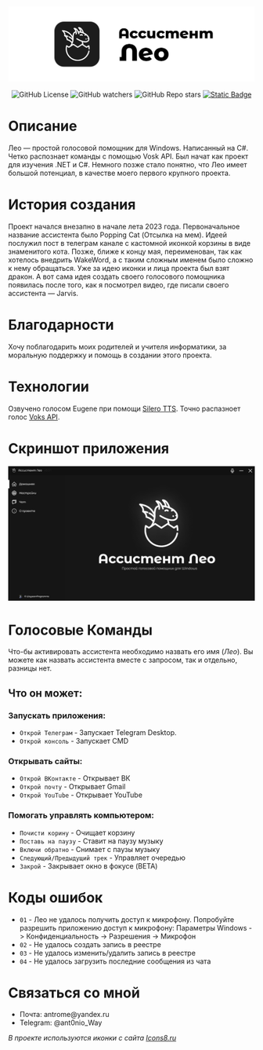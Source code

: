 <p align="center">
  <picture>
    <source media="(prefers-color-scheme: dark)" srcset="./Assets/Repo/banner.png">
    <img src="./Assets/Repo/banner.png" alt="Banner">
  </picture>
</p>

<div id="header" align="center">
  <div id="badges">
    <img alt="GitHub License" src="https://img.shields.io/github/license/WaysoonProgramms/VoiceAssistantLeo?style=for-the-badge">
    <img alt="GitHub watchers" src="https://img.shields.io/github/watchers/WaysoonProgramms/VoiceAssistantLeo?style=for-the-badge">
    <img alt="GitHub Repo stars" src="https://img.shields.io/github/stars/WaysoonProgramms/VoiceAssistantLeo?style=for-the-badge">
    <a href="https://www.donationalerts.com/r/waysoon"><img alt="Static Badge" src="https://img.shields.io/badge/DonationAlerts-Waysoon-red?style=for-the-badge"></a>
  </div>
</div>

<h1> Описание </h1>
<p>
Лео — простой голосовой помощник для Windows. Написанный на C#. 
Четко распознает команды с помощью Vosk API. Был начат как 
проект для изучения .NET и С#. Немного позже стало 
понятно, что Лео имеет большой потенциал, в качестве моего 
первого крупного проекта.
</p>

<h1> История создания </h1>
<p>
Проект начался внезапно в начале лета 2023 года. Первоначальное
название ассистента было Popping Cat (Отсылка на мем). Идеей послужил
пост в телеграм канале с кастомной иконкой корзины в виде знаменитого 
кота. Позже, ближе к концу мая, переименован, так как хотелось внедрить
WakeWord, а с таким сложным именем было сложно к нему обращаться.
Уже за идею иконки и лица проекта был взят дракон. А вот сама идея 
создать своего голосового помощника появилась после того, как я 
посмотрел видео, где писали своего ассистента — Jarvis.
</p>

<h1> Благодарности </h1>
<p>
Хочу поблагодарить моих родителей и учителя информатики, за моральную
поддержку и помощь в создании этого проекта.
</p>

<h1> Технологии </h1>
<p>
Озвучено голосом Eugene при помощи <a href="https://github.com/snakers4/silero-models">Silero TTS</a>. Точно
распазноет голос <a href="https://github.com/alphacep/vosk-api">Voks API</a>.
</p>

<h1> Скриншот приложения </h1>
<picture>
    <img src="./Assets/Repo/screenshot.png" alt="Screenshot">
</picture>

<h1> Голосовые Команды </h1>
<p>
Что-бы активировать ассистента необходимо назвать его имя (<i>Лео</i>). Вы можете как назвать ассистента вместе
с запросом, так и отдельно, разницы нет.
</p>
<h2> Что он может: </h2>
<h3> Запускать приложения: </h3>
<ul>
    <li><code>Открой Телеграм</code> - Запускает Telegram Desktop.</li>
    <li><code>Открой консоль</code> - Запускает CMD</li>
</ul>
<h3> Открывать сайты: </h3>
<ul>
    <li><code>Открой ВКонтакте</code> - Открывает ВК</li>
    <li><code>Открой почту</code> - Открывает Gmail</li>
    <li><code>Открой YouTube</code> - Открывает YouTube</li>
</ul>
<h3> Помогать управлять компьютером: </h3>
<ul>
    <li><code>Почисти корину</code> - Очищает корзину</li>
    <li><code>Поставь на паузу</code> - Ставит на паузу музыку</li>
    <li><code>Включи обратно</code> - Снимает с паузы музыку</li>
    <li><code>Следующий/Предыдущий трек</code> - Управляет очередью</li>
    <li><code>Закрой</code> - Закрывает окно в фокусе (BETA)</li>
</ul>

<h1> Коды ошибок </h1>
<ul>
    <li><code>01</code> - Лео не удалось получить доступ к микрофону. Попробуйте разрешить приложению доступ к микрофону: Параметры Windows -&gt; Конфиденциальность -&gt; Разрешения -&gt; Микрофон</li>
    <li><code>02</code> - Не удалось создать запись в реестре</li>
    <li><code>03</code> - Не удалось изменить/удалить запись в реестре</li>
    <li><code>04</code> - Не удалось загрузить последние сообщения из чата</li>
</ul>

<h1> Связаться со мной </h1>
<ul>
  <li> Почта: antrome@yandex.ru </li>
  <li> Telegram: @ant0nio_Way </li>
</ul>

<i>В проекте используются иконки с сайта <a href="https://icons8.ru/">Icons8.ru</a></i>
